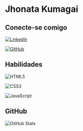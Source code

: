 # Jhonata Kumagai

## Conecte-se comigo
[![LinkedIn](https://img.shields.io/badge/LinkedIn-000?style=for-the-badge&logo=linkedin&logoColor=0E76A8)](https://www.linkedin.com/in/jhonata-kumagai/)

[![GitHub](https://img.shields.io/badge/GitHbt-000?style=for-the-badge&logo=github&logoColor=white)](https://github.com/JhonataKumagai)

## Habilidades
![HTML5](https://img.shields.io/badge/HTML5-000?style=for-the-badge&logo=html5)

![CSS3](https://img.shields.io/badge/CSS3-000?style=for-the-badge&logo=css3&logoColor=264CE4)

![JavaScript](https://img.shields.io/badge/JavaScript-000?style=for-the-badge&logo=javascript)

## GitHub

![GitHub Stats](https://github-readme-stats.vercel.app/api?username=JHONATAKUMAGAI&theme=transparent&bg_color=118&border_color=30A3DC&show_icons=true&icon_color=000&title_color=E94D5F&text_color=000)

